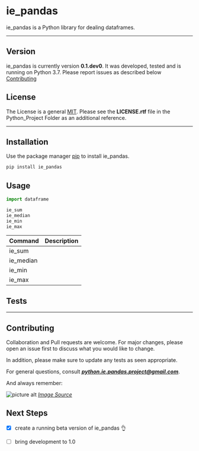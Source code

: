 # ie_pandas #

ie_pandas is a Python library for dealing dataframes.

----

## Version ##

ie_pandas is currently version **0.1.dev0**. It was developed, tested and is running on Python 3.7. Please report issues as described below [Contributing](#Contributing "Go to Contributing")

## License ##

The License is a general [MIT](https://choosealicense.com/licenses/mit/). Please see the **LICENSE.rtf** file in the Python_Project Folder as an additional reference.

---

## Installation ##

Use the package manager [pip](https://pip.pypa.io/en/stable/) to install ie_pandas. 

```bash
pip install ie_pandas
```

## Usage ##

```python
import dataframe

ie_sum
ie_median
ie_min
ie_max
```

Command      | Description
-------------| -------------
ie_sum       |
ie_median    |
ie_min       |
ie_max       |

## Tests ##


---

## Contributing ##

Collaboration and Pull requests are welcome. For major changes, please open an issue first to discuss what you would like to change.

In addition, please make sure to update any tests as seen appropriate.

For general questions, consult ***python.ie.pandas.project@gmail.com***.

And always remember:

![picture alt](https://codefluegel.com/wp-content/uploads/2017/05/in-case-of-fire-1-git-commit-2-git-push-3-leave-building2.png "git commit joke")
[*Image Source*](https://codefluegel.com/wp-content/uploads/2017/05/in-case-of-fire-1-git-commit-2-git-push-3-leave-building2.png)

## Next Steps ##

- [x] create a running beta version of ie_pandas :ok_hand:
- [ ] bring development to 1.0

